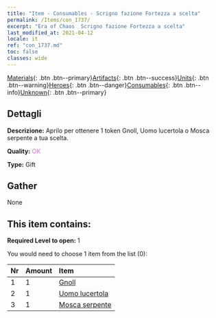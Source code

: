 ```yaml
---
title: "Item - Consumables - Scrigno fazione Fortezza a scelta"
permalink: /Items/con_1737/
excerpt: "Era of Chaos  Scrigno fazione Fortezza a scelta"
last_modified_at: 2021-04-12
locale: it
ref: "con_1737.md"
toc: false
classes: wide
---
```

 [Materials](/it/Items/){: .btn .btn--primary}[Artifacts](/it/Items/Artifacts/){: .btn .btn--success}[Units](/it/Items/Units/){: .btn .btn--warning}[Heroes](/it/Items/Heroes/){: .btn .btn--danger}[Consumables](/it/Items/Consumables/){: .btn .btn--info}[Unknown](/it/Items/Unknown/){: .btn .btn--primary}

## Dettagli
 **Descrizione:** Aprilo per ottenere 1 token Gnoll, Uomo lucertola o Mosca serpente a tua scelta.

 **Quality:** <span style="color: #DA70D6">OK</span>

 **Type:** Gift

## Gather

  None

## This item contains:

 **Required Level to open:** 1

 You would need to choose 1 item from the list (0):

  | Nr | Amount |     Item    |
  |:---|:-------|:------------|
  | 1 | 1 | [Gnoll](/it/Items/unt_253/) | 
  | 2 | 1 | [Uomo lucertola](/it/Items/unt_254/) | 
  | 3 | 1 | [Mosca serpente](/it/Items/unt_255/) | 
